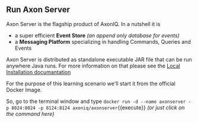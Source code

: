 ## Run Axon Server

Axon Server is the flagship product of AxonIQ. In a nutshell it is 

- a super efficient **Event Store** _(an append only database for events)_
- a **Messaging Platform** specializing in handling Commands, Queries and Events 

Axon Server is distributed as standalone executable JAR file that can be run anywhere Java runs. For more information on that please see the [Local Installation documantation](https://docs.axoniq.io/reference-guide/axon-server/installation/local-installation/axon-server-se)  

For the purpose of this learning scenario we'll start it from the official Docker Image. 

So, go to the terminal window and type `docker run -d --name axonserver -p 8024:8024 -p 8124:8124 axoniq/axonserver`{{execute}} _(or just click on the command here)_